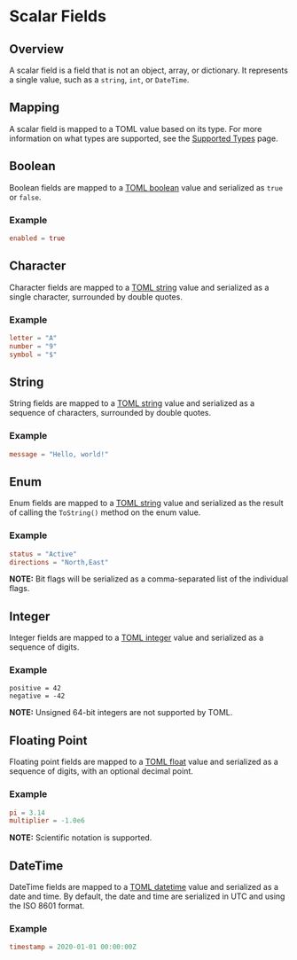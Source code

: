 # Scalar Fields

## Overview

A scalar field is a field that is not an object, array, or dictionary.
It represents a single value, such as a `string`, `int`, or `DateTime`.

## Mapping

A scalar field is mapped to a TOML value based on its type.
For more information on what types are supported, see the [Supported Types](../supported-types.md) page.

## Boolean

Boolean fields are mapped to a [TOML boolean](https://toml.io/en/v1.0.0#boolean) value and serialized as `true` or `false`.

### Example

```toml
enabled = true
```

## Character

Character fields are mapped to a [TOML string](https://toml.io/en/v1.0.0#string) value and serialized as a single character, surrounded by double quotes.

### Example

```toml
letter = "A"
number = "9"
symbol = "$"
```

## String

String fields are mapped to a [TOML string](https://toml.io/en/v1.0.0#string) value and serialized as a sequence of characters, surrounded by double quotes.

### Example

```toml
message = "Hello, world!"
```

## Enum

Enum fields are mapped to a [TOML string](https://toml.io/en/v1.0.0#string) value and serialized as the result of calling the `ToString()` method on the enum value.

### Example

```toml
status = "Active"
directions = "North,East"
```

**NOTE:** Bit flags will be serialized as a comma-separated list of the individual flags.

## Integer

Integer fields are mapped to a [TOML integer](https://toml.io/en/v1.0.0#integer) value and serialized as a sequence of digits.

### Example

```
positive = 42
negative = -42
```

**NOTE:** Unsigned 64-bit integers are not supported by TOML.

## Floating Point

Floating point fields are mapped to a [TOML float](https://toml.io/en/v1.0.0#float) value and serialized as a sequence of digits, with an optional decimal point.

### Example

```toml
pi = 3.14
multiplier = -1.0e6
```

**NOTE:** Scientific notation is supported.

## DateTime

DateTime fields are mapped to a [TOML datetime](https://toml.io/en/v1.0.0#local-date-time) value and serialized as a date and time.
By default, the date and time are serialized in UTC and using the ISO 8601 format.

### Example

```toml
timestamp = 2020-01-01 00:00:00Z
```
